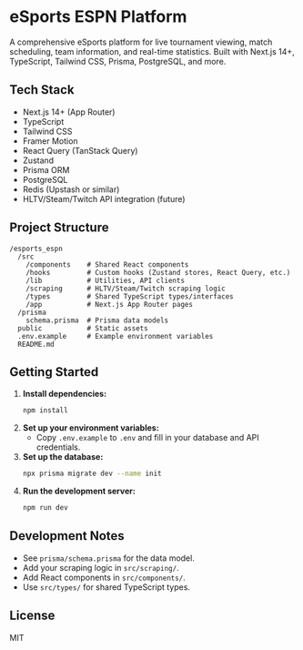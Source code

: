 # eSports ESPN Platform

A comprehensive eSports platform for live tournament viewing, match scheduling, team information, and real-time statistics. Built with Next.js 14+, TypeScript, Tailwind CSS, Prisma, PostgreSQL, and more.

## Tech Stack
- Next.js 14+ (App Router)
- TypeScript
- Tailwind CSS
- Framer Motion
- React Query (TanStack Query)
- Zustand
- Prisma ORM
- PostgreSQL
- Redis (Upstash or similar)
- HLTV/Steam/Twitch API integration (future)

## Project Structure
```
/esports_espn
  /src
    /components    # Shared React components
    /hooks         # Custom hooks (Zustand stores, React Query, etc.)
    /lib           # Utilities, API clients
    /scraping      # HLTV/Steam/Twitch scraping logic
    /types         # Shared TypeScript types/interfaces
    /app           # Next.js App Router pages
  /prisma
    schema.prisma  # Prisma data models
  public           # Static assets
  .env.example     # Example environment variables
  README.md
```

## Getting Started

1. **Install dependencies:**
   ```bash
   npm install
   ```
2. **Set up your environment variables:**
   - Copy `.env.example` to `.env` and fill in your database and API credentials.
3. **Set up the database:**
   ```bash
   npx prisma migrate dev --name init
   ```
4. **Run the development server:**
   ```bash
   npm run dev
   ```

## Development Notes
- See `prisma/schema.prisma` for the data model.
- Add your scraping logic in `src/scraping/`.
- Add React components in `src/components/`.
- Use `src/types/` for shared TypeScript types.

## License
MIT
